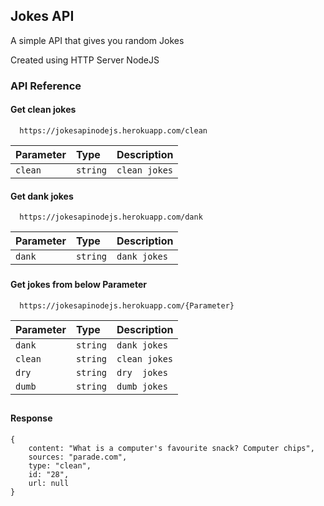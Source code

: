 
## Jokes API

 A simple API that gives you random Jokes 
 
 Created using HTTP Server NodeJS

<p>   </p>


### API Reference

#### Get clean jokes

```
  https://jokesapinodejs.herokuapp.com/clean
```

| Parameter | Type     | Description                |
| :-------- | :------- | :------------------------- |
| `clean` | `string` | `clean jokes`| 

#### Get dank jokes

```
  https://jokesapinodejs.herokuapp.com/dank
```

| Parameter | Type     | Description                       |
| :-------- | :------- | :-------------------------------- |
| `dank`      | `string` | `dank jokes` |


###

#### Get jokes from below Parameter 

```
  https://jokesapinodejs.herokuapp.com/{Parameter}
```

| Parameter | Type     | Description                       |
| :-------- | :------- | :-------------------------------- |
| `dank`      | `string` | `dank jokes` |
| `clean`      | `string` | `clean jokes` |
| `dry `      | `string` | `dry  jokes` |
| `dumb`      | `string` | `dumb jokes` |




##
#### Response
```
{
    content: "What is a computer's favourite snack? Computer chips",
    sources: "parade.com",
    type: "clean",
    id: "28",
    url: null
}
```
